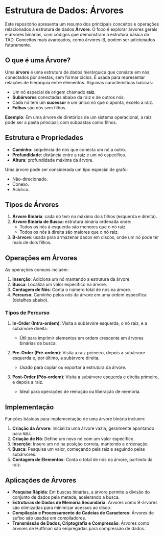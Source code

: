 # Estrutura de Dados: Árvores

Este repositório apresenta um resumo dos principais conceitos e operações relacionados à estrutura de dados **Árvore**. O foco é explorar árvores gerais e árvores binárias, com códigos que demonstram a estrutura básica do TAD. Conceitos mais avançados, como árvores-B, podem ser adicionados futuramente.

## O que é uma Árvore?

Uma **árvore** é uma estrutura de dados hierárquica que consiste em nós conectados por arestas, sem formar ciclos. É usada para representar relações de hierarquia entre elementos. Algumas características básicas:

- Um nó especial de origem chamado **raiz**.
- **Subárvores** conectadas abaixo da raiz e de outros nós.
- Cada nó tem um **sucessor** e um único nó que o aponta, exceto a raiz.
- **Folhas** são nós sem filhos.

**Exemplo**: Em uma árvore de diretórios de um sistema operacional, a raiz pode ser a pasta principal, com subpastas como filhos.

## Estrutura e Propriedades

- **Caminho**: sequência de nós que conecta um nó a outro.
- **Profundidade**: distância entre a raiz e um nó específico.
- **Altura**: profundidade máxima da árvore.

Uma árvore pode ser considerada um tipo especial de grafo:
- Não-direcionado.
- Conexo.
- Acíclico.

## Tipos de Árvores

1. **Árvore Binária**: cada nó tem no máximo dois filhos (esquerda e direita).
2. **Árvore Binária de Busca**: estrutura binária ordenada onde:
   - Todos os nós à esquerda são menores que o nó raiz.
   - Todos os nós à direita são maiores que o nó raiz.
3. **B-árvore**: usada para armazenar dados em discos, onde um nó pode ter mais de dois filhos.

## Operações em Árvores

As operações comuns incluem:

1. **Inserção**: Adiciona um nó mantendo a estrutura da árvore.
2. **Busca**: Localiza um valor específico na árvore.
3. **Contagem de Nós**: Conta o número total de nós na árvore.
4. **Percurso**: Caminho pelos nós da árvore em uma ordem específica (detalhes abaixo).

### Tipos de Percurso

1. **In-Order (Intra-ordem)**: Visita a subárvore esquerda, o nó raiz, e a subárvore direita.
   - Útil para imprimir elementos em ordem crescente em árvores binárias de busca.

2. **Pre-Order (Pré-ordem)**: Visita a raiz primeiro, depois a subárvore esquerda e, por último, a subárvore direita.
   - Usado para copiar ou exportar a estrutura da árvore.

3. **Post-Order (Pós-ordem)**: Visita a subárvore esquerda e direita primeiro, e depois a raiz.
   - Ideal para operações de remoção ou liberação de memória.

## Implementação

Funções básicas para implementação de uma árvore binária incluem:

1. **Criação da Árvore**: Inicializa uma árvore vazia, geralmente apontando para `NULL`.
2. **Criação de Nó**: Define um novo nó com um valor específico.
3. **Inserção**: Insere um nó na posição correta, mantendo a ordenação.
4. **Busca**: Pesquisa um valor, começando pela raiz e seguindo pelas subárvores.
5. **Contagem de Elementos**: Conta o total de nós na árvore, partindo da raiz.

## Aplicações de Árvores

- **Pesquisa Rápida**: Em buscas binárias, a árvore permite a divisão do conjunto de dados pela metade, acelerando a busca.
- **Estruturas de Dados de Memória Secundária**: Árvores como B-árvores são otimizadas para minimizar acessos ao disco.
- **Compilação e Processamento de Cadeias de Caracteres**: Árvores de sufixo são usadas em compiladores.
- **Transmissão de Dados, Criptografia e Compressão**: Árvores como árvores de Huffman são empregadas para compressão de dados.
